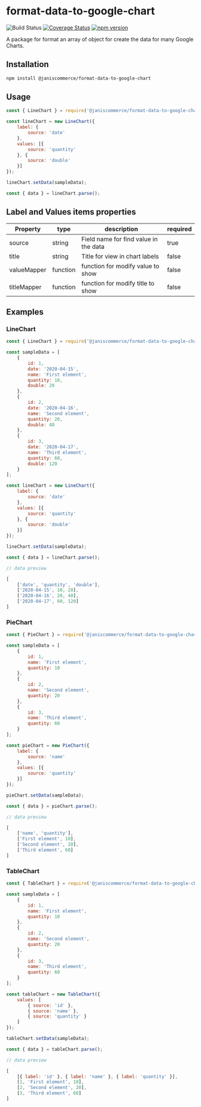 # format-data-to-google-chart

![Build Status](https://github.com/janis-commerce/format-data-to-google-chart/workflows/Build%20Status/badge.svg)
[![Coverage Status](https://coveralls.io/repos/github/janis-commerce/format-data-to-google-chart/badge.svg?branch=master)](https://coveralls.io/github/janis-commerce/format-data-to-google-chart?branch=master)
[![npm version](https://badge.fury.io/js/%40janiscommerce%2Fformat-data-to-google-chart.svg)](https://www.npmjs.com/package/@janiscommerce/format-data-to-google-chart)

A package for format an array of object for create the data for many Google Charts.

## Installation

```sh
npm install @janiscommerce/format-data-to-google-chart
```

## Usage

```js
const { LineChart } = require('@janiscommerce/format-data-to-google-chart');

const lineChart = new LineChart({
	label: {
		source: 'date'
	},
	values: [{
		source: 'quantity'
	}, {
		source: 'double'
	}]
});

lineChart.setData(sampleData);

const { data } = lineChart.parse();

```

## Label and Values items properties

| Property    | type     | description                           | required |
|-------------|----------|---------------------------------------|----------|
| source      | string   | Field name for find value in the data | true     |
| title       | string   | Title for view in chart labels        | false    |
| valueMapper | function | function for modify value to show     | false    |
| titleMapper | function | function for modify title to show     | false    |

## Examples

### LineChart

```js
const { LineChart } = require('@janiscommerce/format-data-to-google-chart');

const sampleData = [
	{
		id: 1,
		date: '2020-04-15',
		name: 'First element',
		quantity: 10,
		double: 20
	},
	{
		id: 2,
		date: '2020-04-16',
		name: 'Second element',
		quantity: 20,
		double: 40
	},
	{
		id: 3,
		date: '2020-04-17',
		name: 'Third element',
		quantity: 60,
		double: 120
	}
];

const lineChart = new LineChart({
	label: {
		source: 'date'
	},
	values: [{
		source: 'quantity'
	}, {
		source: 'double'
	}]
});

lineChart.setData(sampleData);

const { data } = lineChart.parse();

// data preview

[
	['date', 'quantity', 'double'],
	['2020-04-15', 10, 20],
	['2020-04-16', 20, 40],
	['2020-04-17', 60, 120]
]
```

### PieChart

```js
const { PieChart } = require('@janiscommerce/format-data-to-google-chart');

const sampleData = [
	{
		id: 1,
		name: 'First element',
		quantity: 10
	},
	{
		id: 2,
		name: 'Second element',
		quantity: 20
	},
	{
		id: 3,
		name: 'Third element',
		quantity: 60
	}
];

const pieChart = new PieChart({
	label: {
		source: 'name'
	},
	values: [{
		source: 'quantity'
	}]
});

pieChart.setData(sampleData);

const { data } = pieChart.parse();

// data preview

[
	['name', 'quantity'],
	['First element', 10],
	['Second element', 20],
	['Third element', 60]
]
```


### TableChart

```js
const { TableChart } = require('@janiscommerce/format-data-to-google-chart');

const sampleData = [
	{
		id: 1,
		name: 'First element',
		quantity: 10
	},
	{
		id: 2,
		name: 'Second element',
		quantity: 20
	},
	{
		id: 3,
		name: 'Third element',
		quantity: 60
	}
];

const tableChart = new TableChart({
	values: [
		{ source: 'id' },
		{ source: 'name' },
		{ source: 'quantity' }
	]
});

tableChart.setData(sampleData);

const { data } = tableChart.parse();

// data preview

[
	[{ label: 'id' }, { label: 'name' }, { label: 'quantity' }],
	[1, 'First element', 10],
	[2, 'Second element', 20],
	[3, 'Third element', 60]
]
```